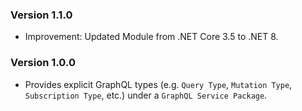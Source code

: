 ﻿### Version 1.1.0

- Improvement: Updated Module from .NET Core 3.5 to .NET 8.

### Version 1.0.0

- Provides explicit GraphQL types (e.g. `Query Type`, `Mutation Type`, `Subscription Type`, etc.) under a `GraphQL Service Package`.